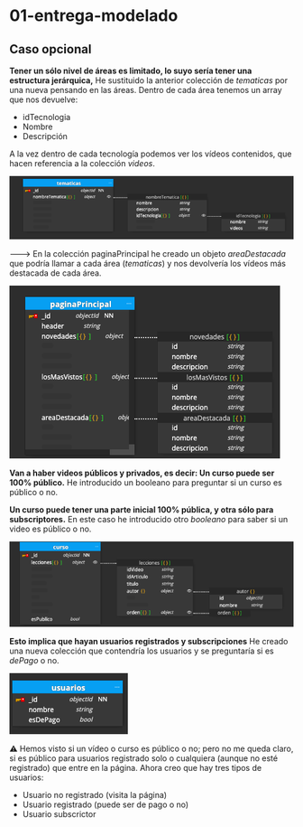 # 01-entrega-modelado

## Caso opcional

**Tener un sólo nivel de áreas es limitado, lo suyo sería tener una estructura jerárquica,**
He sustituido la anterior colección de _tematicas_ por una nueva pensando en las áreas. Dentro de cada área tenemos un array que nos devuelve:

- idTecnologia
- Nombre
- Descripción

A la vez dentro de cada tecnología podemos ver los vídeos contenidos, que hacen referencia a la colección _videos_.

![](./content/Screenshot%202023-06-23%20at%2013.22.19.png)

---> En la colección paginaPrincipal he creado un objeto _areaDestacada_ que podría llamar a cada área (_tematicas_) y nos devolvería los vídeos más destacada de cada área.

![](./content/Screenshot%202023-06-23%20at%2013.23.01.png)

**Van a haber videos públicos y privados, es decir:
Un curso puede ser 100% público.**
He introducido un booleano para preguntar si un curso es público o no.

**Un curso puede tener una parte inicial 100% pública, y otra sólo para subscriptores.**
En este caso he introducido otro _booleano_ para saber si un video es público o no.

![](./content/Screenshot%202023-06-23%20at%2013.23.44.png)

**Esto implica que hayan usuarios registrados y subscripciones**
He creado una nueva colección que contendría los usuarios y se preguntaría si es _dePago_ o no.

![](./content/Screenshot%202023-06-23%20at%2013.24.12.png)

⚠️ Hemos visto si un vídeo o curso es público o no; pero no me queda claro, si es público para usuarios registrado solo o cualquiera (aunque no esté registrado) que entre en la página. Ahora creo que hay tres tipos de usuarios:

- Usuario no registrado (visita la página)
- Usuario registrado (puede ser de pago o no)
- Usuario subscrictor
